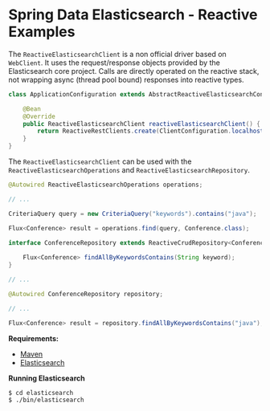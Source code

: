 # Spring Data Elasticsearch - Reactive Examples

The `ReactiveElasticsearchClient` is a non official driver based on `WebClient`. 
It uses the request/response objects provided by the Elasticsearch core project. 
Calls are directly operated on the reactive stack, not wrapping async (thread pool bound) responses into reactive types.

````java
class ApplicationConfiguration extends AbstractReactiveElasticsearchConfiguration {

    @Bean
    @Override
    public ReactiveElasticsearchClient reactiveElasticsearchClient() {
        return ReactiveRestClients.create(ClientConfiguration.localhost());
    }
}
````

The `ReactiveElasticsearchClient` can be used with the `ReactiveElasticsearchOperations` and `ReactiveElasticsearchRepository`.

```java
@Autowired ReactiveElasticsearchOperations operations;

// ...

CriteriaQuery query = new CriteriaQuery("keywords").contains("java");

Flux<Conference> result = operations.find(query, Conference.class);
```

```java
interface ConferenceRepository extends ReactiveCrudRepository<Conference, String> {
 
    Flux<Conference> findAllByKeywordsContains(String keyword);
}

// ...

@Autowired ConferenceRepository repository;

// ...

Flux<Conference> result = repository.findAllByKeywordsContains("java");
```


**Requirements:**

 * [Maven](http://maven.apache.org/download.cgi)
 * [Elasticsearch](https://www.elastic.co/de/downloads/elasticsearch)

**Running Elasticsearch** 

```bash
$ cd elasticsearch
$ ./bin/elasticsearch
```


